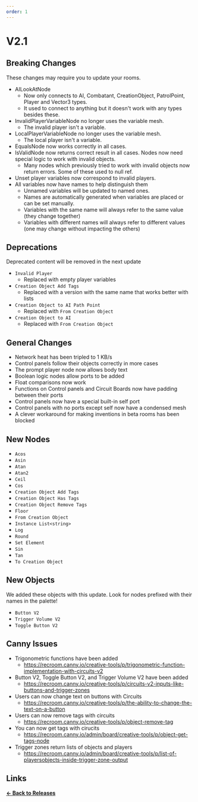 ```yaml
---
order: 1
---
```


# V2.1

## Breaking Changes

These changes may require you to update your rooms.

* AILookAtNode
  * Now only connects to AI, Combatant, CreationObject, PatrolPoint, Player and Vector3 types.
  * It used to connect to anything but it doesn't work with any types besides these.
* InvalidPlayerVariableNode no longer uses the variable mesh.
  * The invalid player isn't a variable.
* LocalPlayerVariableNode no longer uses the variable mesh.
  * The local player isn't a variable.
* EqualsNode now works correctly in all cases.
* IsValidNode now returns correct result in all cases. Nodes now need special logic to work with invalid objects.
  * Many nodes which previously tried to work with invalid objects now return errors. Some of these used to null ref.
* Unset player variables now correspond to invalid players.
* All variables now have names to help distinguish them
  * Unnamed variables will be updated to named ones.
  * Names are automatically generated when variables are placed or can be set manually.
  * Variables with the same name will always refer to the same value (they change together)
  * Variables with different names will always refer to different values (one may change without impacting the others)

## Deprecations

Deprecated content will be removed in the next update

* `Invalid Player`
    * Replaced with empty player variables
* `Creation Object Add Tags`
    * Replaced with a version with the same name that works better with lists
* `Creation Object to AI Path Point`
    * Replaced with `From Creation Object`
* `Creation Object to AI`
    * Replaced with `From Creation Object`

## General Changes

* Network heat has been tripled to 1 KB/s
* Control panels follow their objects correctly in more cases
* The prompt player node now allows body text
* Boolean logic nodes allow ports to be added
* Float comparisons now work
* Functions on Control panels and Circuit Boards now have padding between their ports
* Control panels now have a special built-in self port
* Control panels with no ports except self now have a condensed mesh
* A clever workaround for making inventions in beta rooms has been blocked

## New Nodes

* `Acos`
* `Asin`
* `Atan`
* `Atan2`
* `Ceil`
* `Cos`
* `Creation Object Add Tags`
* `Creation Object Has Tags`
* `Creation Object Remove Tags`
* `Floor`
* `From Creation Object`
* `Instance List<string>`
* `Log`
* `Round`
* `Set Element`
* `Sin`
* `Tan`
* `To Creation Object`

## New Objects

We added these objects with this update. Look for nodes prefixed with their names in the palette!

* `Button V2`
* `Trigger Volume V2`
* `Toggle Button V2`

## Canny Issues

* Trigonometric functions have been added
  * https://recroom.canny.io/creative-tools/p/trigonometric-function-implementation-with-circuits-v2
* Button V2, Toggle Button V2, and Trigger Volume V2 have been added
  * https://recroom.canny.io/creative-tools/p/circuits-v2-inputs-like-buttons-and-trigger-zones
* Users can now change text on buttons with Circuits
  * https://recroom.canny.io/creative-tools/p/the-ability-to-change-the-text-on-a-button
* Users can now remove tags with circuits
  * https://recroom.canny.io/creative-tools/p/object-remove-tag
* You can now get tags with cirucits
  * https://recroom.canny.io/admin/board/creative-tools/p/object-get-tags-node
* Trigger zones return lists of objects and players
  * https://recroom.canny.io/admin/board/creative-tools/p/list-of-playersobjects-inside-trigger-zone-output

## Links

**[<- Back to Releases](/releases/)**
